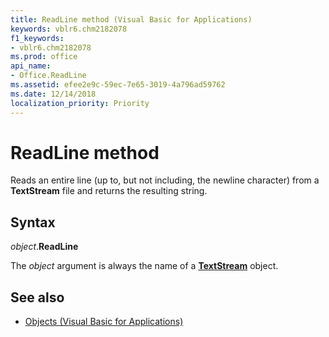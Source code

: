 ```yaml
---
title: ReadLine method (Visual Basic for Applications)
keywords: vblr6.chm2182078
f1_keywords:
- vblr6.chm2182078
ms.prod: office
api_name:
- Office.ReadLine
ms.assetid: efee2e9c-59ec-7e65-3019-4a796ad59762
ms.date: 12/14/2018
localization_priority: Priority
---
```



# ReadLine method

Reads an entire line (up to, but not including, the newline character) from a **TextStream** file and returns the resulting string.

## Syntax

_object_.**ReadLine**

The _object_ argument is always the name of a **[TextStream](textstream-object.md)** object.

## See also

- [Objects (Visual Basic for Applications)](../objects-visual-basic-for-applications.md)
